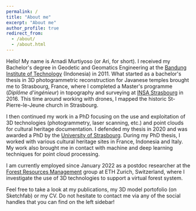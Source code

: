 ```yaml
---
permalink: /
title: "About me"
excerpt: "About me"
author_profile: true
redirect_from: 
  - /about/
  - /about.html
---
```


Hello! My name is Arnadi Murtiyoso (or Ari, for short). I received my Bachelor's degree in Geodetic and Geomatics Engineering at the [Bandung Institute of Technology](https://itb.ac.id/) (Indonesia) in 2011. What started as a bachelor's thesis in 3D photogrammetric reconstruction for Javanese temples brought me to Strasbourg, France, where I completed a Master's programme (_Diplôme d'ingénieur_) in topography and surveying at [INSA Strasbourg](http://www.insa-strasbourg.fr/) in 2016. This time around working with drones, I mapped the historic St-Pierre-le-Jeune church in Strasbourg. 

I then continued my work in a PhD focusing on the use and exploitation of 3D technologies (photogrammetry, laser scanning, etc.) and point clouds for cultural heritage documentation. I defended my thesis in 2020 and was awarded a PhD by the [University of Strasbourg](https://www.unistra.fr/). During my PhD thesis, I worked with various cultural heritage sites in France, Indonesia and Italy. My work also brought me in contact with machine and deep learning techniques for point cloud processing.

I am currently employed since January 2022 as a postdoc researcher at the [Forest Resources Management](https://form.ethz.ch/) group at ETH Zurich, Switzerland, where I investigate the use of 3D technologies to support a virtual forest system.

Feel free to take a look at my publications, my 3D model portofolio (on Sketchfab) or my CV. Do not hesitate to contact me via any of the social handles that you can find on the left sidebar! 
